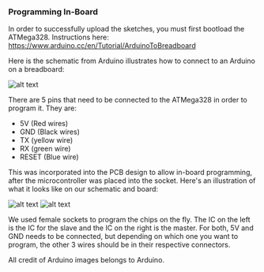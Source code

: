 ### Programming In-Board

In order to successfully upload the sketches, you must first bootload the ATMega328. Instructions here:
https://www.arduino.cc/en/Tutorial/ArduinoToBreadboard


Here is the schematic from Arduino illustrates how to connect to an Arduino on a breadboard:

![alt text][arduinobreadboard]


There are 5 pins that need to be connected to the ATMega328 in order to program it. They are:

 * 5V (Red wires)
 * GND (Black wires)
 * TX (yellow wire)
 * RX (green wire)
 * RESET (Blue wire)

This was incorporated into the PCB design to allow in-board programming, after the microcontroller was placed into the socket. Here's an illustration of what it looks like on our schematic and board:

![alt text][pcbprogramming] ![alt text][actualboard]

We used female sockets to program the chips on the fly. The IC on the left is the IC for the slave and the IC on the right is the master. For both, 5V and GND needs to be connected, but depending on which one you want to program, the other 3 wires should be in their respective connectors.




All credit of Arduino images belongs to Arduino.

[arduinobreadboard]: https://github.com/kebroad/TigerVent/blob/master/Tutorials/Programming%20In-Board/images/arduinobreadboard.JPG


[pcbprogramming]: https://github.com/kebroad/TigerVent/blob/master/Tutorials/Programming%20In-Board/images/pcbprogramming.JPG

[actualboard]: https://github.com/kebroad/TigerVent/blob/master/Tutorials/Programming%20In-Board/images/actualboard.jpg